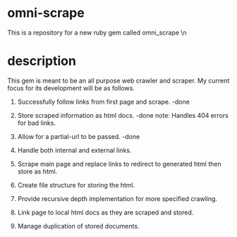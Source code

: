 # omni-scrape

This is a repository for a new ruby gem called omni_scrape \n

# description

This gem is meant to be an all purpose web crawler and scraper.  My current focus for its development will be as follows.

1. Successfully follow links from first page and scrape. -done

2. Store scraped information as html docs.  -done note: Handles 404 errors for bad links.

3. Allow for a partial-url to be passed. -done

4. Handle both internal and external links.

5. Scrape main page and replace links to redirect to generated html then store as html.

6. Create file structure for storing the html. 

7. Provide recursive depth implementation for more specified crawling.

8. Link page to local html docs as they are scraped and stored.

9. Manage duplication of stored documents. 

